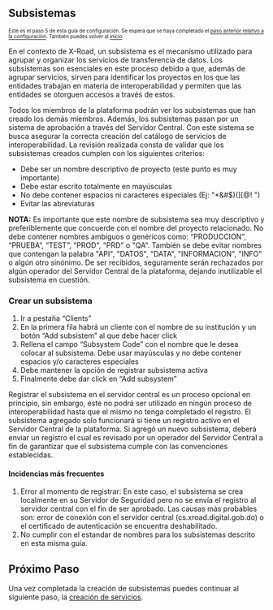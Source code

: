 ## Subsistemas

<sup><sub>Este es el paso 5 de ésta guía de configuración. Se espera que se haya completado el [paso anterior relativo a la configuración](/configuracion.md). También puedes volver al [inicio](/README.md).</sub></sup>

En el contexto de X-Road, un subsistema es el mecanísmo utilizado para agrupar y organizar los servicios de transferencia de datos. Los subsistemas son esenciales en este proceso debido a que, además de agrupar servicios, sirven para identificar los proyectos en los que las entidades trabajan en materia de interoperabilidad y permiten que las entidades se otorguen accesos a través de estos.

Todos los miembros de la plataforma podrán ver los subsistemas que han creado los demás miembros. Además, los subsistemas pasan por un sistema de aprobación a través del Servidor Central. Con este sistema se busca asegurar la correcta creación del catálogo de servicios de interoperabilidad. La revisión realizada consta de validar que los subsistemas creados cumplen con los siguientes criterios:

- Debe ser un nombre descriptivo de proyecto (este punto es muy importante)
- Debe estar escrito totalmente en mayúsculas
- No debe contener espacios ni caracteres especiales (Ej: "*&#$)(][@! ")
- Evitar las abreviaturas

**NOTA:** Es importante que este nombre de subsistema sea muy descriptivo y preferiblemente que concuerde con el nombre del proyecto relacionado. No debe contener nombres ambiguos o genéricos como: “PRODUCCION”, “PRUEBA”, “TEST”, "PROD", "PRD" o "QA". También se debe evitar nombres que contengan la palabra "API", "DATOS", "DATA", "INFORMACION", "INFO" o algún otro sinónimo. De ser recibidos, seguramente serán rechazados por algún operador del Servidor Central de la plataforma, dejando inutilizable el subsistema en cuestión.

### Crear un subsistema

1. Ir a pestaña “Clients”
1. En la primera fila habrá un cliente con el nombre de su institución y un botón “Add subsistem” al que debe hacer click
1. Rellena el campo “Subsystem Code” con el nombre que le desea colocar al subsistema. Debe usar mayúsculas y no debe contener espacios y/o caracteres especiales
1. Debe mantener la opción de registrar subsistema activa
1. Finalmente debe dar click en “Add subsystem”

Registrar el subsistema en el servidor central es un proceso opcional en principio, sin embargo, este no podrá ser utilizado en ningún proceso de interoperabilidad hasta que el mismo no tenga completado el registro.
El subsistema agregado solo funcionará si tiene un registro activo en el Servidor Central de la plataforma. Si agregó un nuevo subsistema, deberá enviar un registro el cual es revisado por un operador del Servidor Central a fin de garantizar que el subsistema cumple con las convenciones establecidas.

#### Incidencias más frecuentes
1. Error al momento de registrar: En este caso, el subsistema se crea localmente en su Servidor de Seguridad pero no se envía el registro al servidor central con el fin de ser aprobado. Las causas más probables son: error de conexión con el servidor central (cs.xroad.digital.gob.do) o el certificado de autenticación se encuentra deshabilitado.
2. No cumplir con el estandar de nombres para los subsistemas descrito en esta misma guía.

## Próximo Paso

Una vez completada la creación de subsistemas puedes continuar al siguiente paso, la [creación de servicios](/04_crear_servicio.md).
